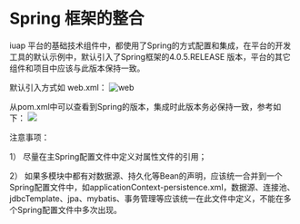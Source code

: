 # Spring 框架的整合

iuap 平台的基础技术组件中，都使用了Spring的方式配置和集成，在平台的开发工具的默认示例中，默认引入了Spring框架的4.0.5.RELEASE 版本，平台的其它组件和项目中应该与此版本保持一致。

默认引入方式如 web.xml：
 ![web](../image/image22.png)

从pom.xml中可以查看到Spring的版本，集成时此版本务必保持一致，参考如下：
 ![](../image/image23.png)

注意事项：

1）	尽量在主Spring配置文件中定义对属性文件的引用；

2）	如果多模块中都有对数据源、持久化等Bean的声明，应该统一合并到一个Spring配置文件中，如applicationContext-persistence.xml，数据源、连接池、jdbcTemplate、jpa、mybatis、事务管理等应该统一在此文件中定义，不能在多个Spring配置文件中多次出现。

